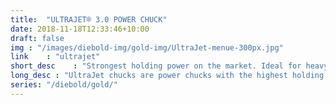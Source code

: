 ```yaml
---
title:  "ULTRAJET® 3.0 POWER CHUCK"
date: 2018-11-18T12:33:46+10:00
draft: false
img : "/images/diebold-img/gold-img/UltraJet-menue-300px.jpg" 
link    : "ultrajet"
short_desc    : "Strongest holding power on the market. Ideal for heavy-duty machining. With nozzle ring for coolant application." 
long_desc : "UltraJet chucks are power chucks with the highest holding force and are therefore ideally suited for use in heavy-duty machining. Equipped with an UltaJet nozzle ring, they ensure optimal lubrication and cooling. A nozzle ring for coolant discharge is installed on the stin side. The coolant (or MQL or just air) is fed through the UltraJet® 3.0 mount and sprayed onto the cutting tool with high pressure through the ingenious nozzle arrangement on the line side of the chuck. Cooling is therefore always available on the tool. The Venturi effect keeps the mixture on the cutting edge of the tool regardless of the speed. This ensures optimal cooling and lubrication and the resulting chips are effectively blown away in milliseconds. When using the new UltraJet® 3. 0, it is almost impossible to run over the chips in heavy-duty machining, which leads to even higher cutting values ​​and significantly longer tool life. That saves real money.";
series: "/diebold/gold/"
---
```

